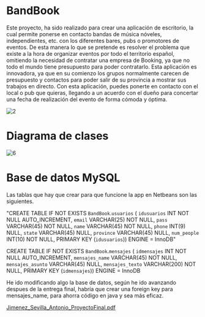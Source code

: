 # BandBook
Este proyecto, ha sido realizado para crear una aplicación de escritorio, la cual permite ponerse en contacto bandas de música nóveles, independientes, etc. con los diferentes bares, pubs o promotores de eventos. De esta manera lo que se pretende es resolver el problema que existe a la hora de organizar eventos por todo el territorio español, omitiendo la necesidad de contratar una empresa de Booking, ya que no todo el mundo tiene presupuesto para poder contratarlo. Esta aplicación es innovadora, ya que en su comienzo los grupos normalmente carecen de presupuesto y contactos para poder salir de su provincia a mostrar sus trabajos en directo. Con esta aplicación, puedes ponerte en contacto con el local o pub que quieras, llegando a un acuerdo con el dueño para concertar una fecha de realización del evento de forma cómoda y óptima.


![2](https://user-images.githubusercontent.com/85558554/181779353-288b8feb-5c5b-4d94-ac3e-1e2761132941.jpg)

# Diagrama de clases

![6](https://user-images.githubusercontent.com/85558554/181780462-002142f0-a671-4009-901e-bbbc7bb574ed.jpg)


# Base de datos MySQL
Las tablas que hay que crear para que funcione la app en Netbeans son las siguientes.

"CREATE TABLE IF NOT EXISTS `BandBook`.`usuarios` (
`idusuarios` INT NOT NULL AUTO_INCREMENT,
`email` VARCHAR(25) NOT NULL,
`pass` VARCHAR(45) NOT NULL,
`name` VARCHAR(45) NOT NULL,
`phone` INT(9) NULL,
`state` VARCHAR(45) NULL,
`province` VARCHAR(45) NULL,
`num_people` INT(10) NOT NULL,
PRIMARY KEY (`idusuarios`))
ENGINE = InnoDB"

CREATE TABLE IF NOT EXISTS `BandBook`.`mensajes` (
`idmensajes` INT NOT NULL AUTO_INCREMENT,
`mensajes_name` VARCHAR(45) NOT NULL,
`mensajes_asunto` VARCHAR(45) NULL,
`mensajes_texto` VARCHAR(200) NOT NULL,
PRIMARY KEY (`idmensajes`))
ENGINE = InnoDB


He ido modificando algo la base de datos, según he ido avanzando despues de la entrega final, habría que crear una foreign key para mensajes_name, para ahorra código en java y sea más eficaz.

[Jimenez_Sevilla_Antonio_ProyectoFinal.pdf](https://github.com/Jhaldreen/BandBook/files/9220734/Jimenez_Sevilla_Antonio_ProyectoFinal.pdf)


